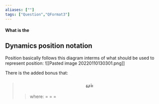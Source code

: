 ```yaml
---
aliases: [""]
tags: ["Question","QFormat3"]
---
```


#### What is the
## Dynamics position notation
Position basically follows this diagram interms of what should be used to represent position:
![[Pasted image 20220110130301.png]]

There is the added bonus that:
> ### $$ \dot\omega = $$ 
>> where:
>> $=$ 
>> $=$
>> $=$
